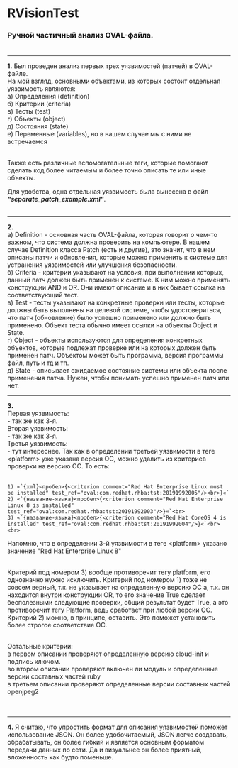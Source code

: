 # RVisionTest

### Ручной частичный анализ OVAL-файла.<br><br>

---

**1.** Был проведен анализ первых трех уязвимостей (патчей) в OVAL-файле. <br>
На мой взгляд, основными объектами, из которых состоит отдельная уязвимость являются: <br>
 	а) Определения (definition) <br>
	б) Критерии (сriteria) <br>
	в) Тесты (test) <br>
	г) Объекты (object) <br>
	д) Состояния (state) <br>
	е) Переменные (variables), но в нашем случае мы с ними не встречаемся <br><br>

Также есть различные вспомогательные теги, которые помогают сделать код более читаемым и более точно описать те или иные объекты.<br>

Для удобства, одна отдельная уязвимость была вынесена в файл ***"separate_patch_example.xml"***. <br><br>

---
**2.** <br>
	a) Definition - основная часть OVAL-файла, которая говорит о чем-то важном, что система должна проверить на компьютере. В нашем случае Definition класса Patch (есть и другие), это значит, что в нем описаны патчи и обновления, которые можно применить к системе для устранения уязвимостей или улучшения безопасности.<br>
	б) Criteria - критерии указывают на условия, при выполнении которых, данный патч должен быть применен к системе. К ним можно применять конструкции AND и OR. Они имеют описание и в них бывает ссылка на соответствующий тест.<br>
	в) Test - тесты указывают на конкретные проверки или тесты, которые должны быть выполнены на целевой системе, чтобы удостовериться, что патч (обновление) было успешно применено или должно быть применено. Объект теста обычно имеет ссылки на объекты Object и State.<br>
	г) Object - объекты используются для определения конкретных объектов, которые подлежат проверке или на которых должен быть применен патч. Объектом может быть программа, версия программы файл, путь и тд и тп.<br>
	д) State - описывает ожидаемое состояние системы или объекта после применения патча. Нужен, чтобы понимать успешно применен патч или нет.<br>

---
**3.** <br>
	Первая уязвимость:<br>
		- так же как 3-я.<br>
	Вторая уязвимость:<br>
		- так же как 3-я.<br>
	Третья уязвимость: <br>
		- тут интереснее. Так как в определении третьей уязвимости в теге \<platform> уже указана версия ОС, можно удалить из критериев проверки на версию ОС. То есть:<br><br>
	
  	1) «`{xml}<пробел>{<criterion comment="Red Hat Enterprise Linux must be installed" test_ref="oval:com.redhat.rhba:tst:20191992005"/><br>}«` 
  	2) «`{название-языка}<пробел>{<criterion comment="Red Hat Enterprise Linux 8 is installed" test_ref="oval:com.redhat.rhba:tst:20191992003"/>}«`<br>
  	3) «`{название-языка}<пробел>{<criterion comment="Red Hat CoreOS 4 is installed" test_ref="oval:com.redhat.rhba:tst:20191992004"/>}«`<br><br>

Напомню, что в определении 3-й уязвимости в теге \<platform> указано значение "Red Hat Enterprise Linux 8"<br><br>

Критерий под номером 3) вообще противоречит тегу platform, его однозначно нужно исключить. Критерий под номером 1) тоже не совсем верный, т.к. не указывает на определенную версию ОС а, т.к. он находится внутри конструкции OR, то его значение True сделает бесполезными следующие проверки, общий результат будет True, а это противоречит тегу Platform, ведь сработает при любой версии ОС. Критерий 2) можно, в принципе, оставить. Это поможет установить более строгое соответствие ОС.<br><br>

Остальные критерии: <br>
	в первом описании проверяют определенную версию cloud-init и подпись ключом.<br>
	во втором описании проверяют включен ли модуль и определенные версии составных частей ruby <br>
	в третьем описании проверяют определенные версии составных частей openjpeg2<br><br><br>

---
**4.** Я считаю, что упростить формат для описания уязвимостей поможет использование JSON. Он более удобочитаемый, JSON легче создавать, обрабатывать, он более гибкий и является основным форматом передачи данных по сети. Да и визуальнее он более приятный, вложенность как будто поменьше.





	

